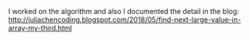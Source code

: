 I worked on the algorithm and also I documented the detail in the blog: 
http://juliachencoding.blogspot.com/2018/05/find-next-large-value-in-array-my-third.html
